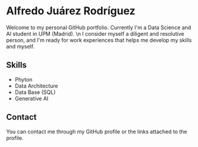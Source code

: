 # Alfredo Juárez Rodríguez
Welcome to my personal GitHub portfolio. Currently I'm a Data Science and AI student in UPM (Madrid).
\n I consider myself a diligent and resolutive person, and I'm ready for work experiences that helps me develop my skills and myself. 

## Skills
- Phyton
- Data Architecture
- Data Base (SQL)
- Generative AI

## Contact
You can contact me through my GitHub profile or the links attached to the profile.

